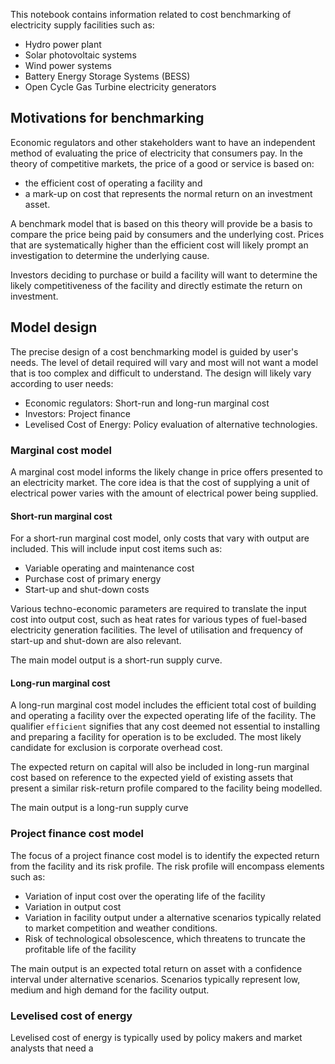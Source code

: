 This notebook contains information related to cost benchmarking of electricity supply facilities such as:
- Hydro power plant
- Solar photovoltaic systems
- Wind power systems
- Battery Energy Storage Systems (BESS)
- Open Cycle Gas Turbine electricity generators

## Motivations for benchmarking
Economic regulators and other stakeholders want to have an independent method of evaluating the price of electricity that consumers pay. In the theory of competitive markets, the price of a good or service is based on:
- the efficient cost of operating a facility and
- a mark-up on cost that represents the normal return on an investment asset.

A benchmark model that is based on this theory will provide be a basis to compare the price being paid by consumers and the underlying cost. Prices that are systematically higher than the efficient cost will likely prompt an investigation to determine the underlying cause.

Investors deciding to purchase or build a facility will want to determine the likely competitiveness of the facility and directly estimate the return on investment. 

## Model design
The precise design of a cost benchmarking model is guided by user's needs. The level of detail required will vary and most will not want a model that is too complex and difficult to understand. The design will likely vary according to user needs:
- Economic regulators: Short-run and long-run marginal cost
- Investors: Project finance
- Levelised Cost of Energy: Policy evaluation of alternative technologies.

### Marginal cost model 
A marginal cost model informs the likely change in price offers presented to an electricity market. The core idea is that the cost of supplying a unit of electrical power varies with the amount of electrical power being supplied. 

#### Short-run marginal cost
For a short-run marginal cost model, only costs that vary with output are included. This will include input cost items such as:
- Variable operating and maintenance cost
- Purchase cost of primary energy
- Start-up and shut-down costs

Various techno-economic parameters are required to translate the input cost into output cost, such as heat rates for various types of fuel-based electricity generation facilities. The level of utilisation and frequency of start-up and shut-down are also relevant.

The main model output is a short-run supply curve.

#### Long-run marginal cost
A long-run marginal cost model includes the efficient total cost of building and operating a facility over the expected operating life of the facility. The qualifier `efficient` signifies that any cost deemed not essential to installing and preparing a facility for operation is to be excluded. The most likely candidate for exclusion is corporate overhead cost.

The expected return on capital will also be included in long-run marginal cost based on reference to the expected yield of existing assets that present a similar risk-return profile compared to the facility being modelled.

The main output is a long-run supply curve

### Project finance cost model
The focus of a project finance cost model is to identify the expected return from the facility and its risk profile. The risk profile will encompass elements such as:
- Variation of input cost over the operating life of the facility
- Variation in output cost
- Variation in facility output under a alternative scenarios typically related to market competition and weather conditions.
- Risk of technological obsolescence, which threatens to truncate the profitable life of the facility

The main output is an expected total return on asset with a confidence interval under alternative scenarios. Scenarios typically represent low, medium and high demand for the facility output.

### Levelised cost of energy
Levelised cost of energy is typically used by policy makers and market analysts that need a

